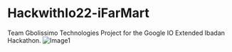 # HackwithIo22-iFarMart
Team Gbolissimo Technologies Project for the Google IO Extended Ibadan Hackathon.
![Image1](https://user-images.githubusercontent.com/14265696/178830742-9a339a8a-db55-4349-879e-fa29dc48c3f2.jpg)
